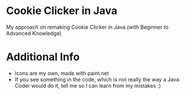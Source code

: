# Cookie Clicker in Java
My approach on remaking Cookie Clicker in Java (with Beginner to Advanced Knowledge)

# Additional Info
- Icons are my own, made with paint.net
- If you see something in the code, which is not really the way a Java Coder would do it, tell me so I can learn from my mistakes :)
